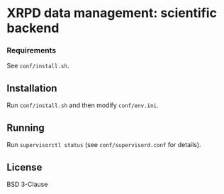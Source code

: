 # XRPD data management: scientific backend

### Requirements

See `conf/install.sh`.

## Installation

Run `conf/install.sh` and then modify `conf/env.ini`.

## Running

Run `supervisorctl status` (see `conf/supervisord.conf` for details).

## License

BSD 3-Clause
